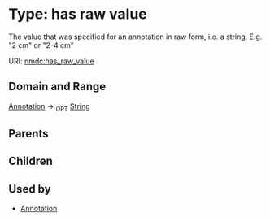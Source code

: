 
# Type: has raw value


The value that was specified for an annotation in raw form, i.e. a string. E.g. "2 cm" or "2-4 cm"

URI: [nmdc:has_raw_value](https://microbiomedata/meta/has_raw_value)


## Domain and Range

[Annotation](Annotation.md) ->  <sub>OPT</sub> [String](types/String.md)

## Parents


## Children


## Used by

 * [Annotation](Annotation.md)
